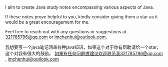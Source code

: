 I aim to create Java study notes encompassing various aspects of Java. 

If these notes prove helpful to you, kindly consider giving them a star as it would be a great encouragement for me.

Feel free to reach out with any questions or suggestions at 321785796@qq.com or imchenhui@outlook.com.

我想要写一个java笔记涵盖各种java知识，如果这个对于你有帮助请给一个star，这个对我有很大的鼓励。
如果有任何问题或建议欢迎联系我321785796@qq.com , imchenhui@outlook.com